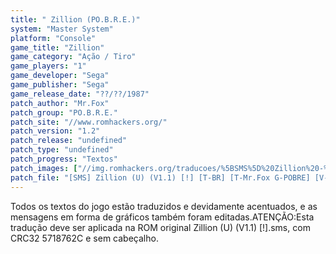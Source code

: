 ```yaml
---
title: " Zillion (PO.B.R.E.)"
system: "Master System"
platform: "Console"
game_title: "Zillion"
game_category: "Ação / Tiro"
game_players: "1"
game_developer: "Sega"
game_publisher: "Sega"
game_release_date: "??/??/1987"
patch_author: "Mr.Fox"
patch_group: "PO.B.R.E."
patch_site: "//www.romhackers.org/"
patch_version: "1.2"
patch_release: "undefined"
patch_type: "undefined"
patch_progress: "Textos"
patch_images: ["//img.romhackers.org/traducoes/%5BSMS%5D%20Zillion%20-%20POBRE%20-%201.png","//img.romhackers.org/traducoes/%5BSMS%5D%20Zillion%20-%20POBRE%20-%202.png","//img.romhackers.org/traducoes/%5BSMS%5D%20Zillion%20-%20POBRE%20-%203.png"]
patch_file: "[SMS] Zillion (U) (V1.1) [!] [T-BR] [T-Mr.Fox G-POBRE] [V-1.2 P-100% A-2020].7z"
---
```

Todos os textos do jogo estão traduzidos e devidamente acentuados, e as mensagens em forma de gráficos também foram editadas.ATENÇÃO:Esta tradução deve ser aplicada na ROM original Zillion (U) (V1.1) [!].sms, com CRC32 5718762C e sem cabeçalho.